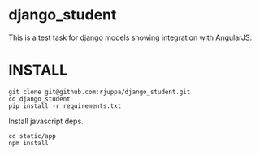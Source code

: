 # django_student
This is a test task for django models showing integration with AngularJS.

# INSTALL
 
```
git clone git@github.com:rjuppa/django_student.git
cd django_student
pip install -r requirements.txt
```

Install javascript deps.
```
cd static/app
npm install
```

